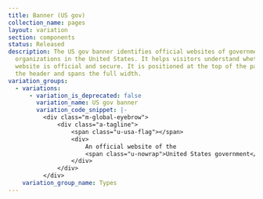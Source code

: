 ```yaml
---
title: Banner (US gov)
collection_name: pages
layout: variation
section: components
status: Released
description: The US gov banner identifies official websites of government
  organizations in the United States. It helps visitors understand whether a
  website is official and secure. It is positioned at the top of the page above
  the header and spans the full width.
variation_groups:
  - variations:
      - variation_is_deprecated: false
        variation_name: US gov banner
        variation_code_snippet: |-
          <div class="m-global-eyebrow">
              <div class="a-tagline">
                  <span class="u-usa-flag"></span>
                  <div>
                      An official website of the
                      <span class="u-nowrap">United States government</span>
                  </div>
              </div>
          </div>
    variation_group_name: Types
---
```

